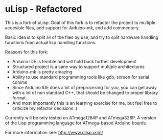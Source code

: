 # uLisp - Refactored
This is a fork of uLisp. Goal of this fork is to refactor the project to multiple accesible files, add support for Arduino-mk, and add commentery.

Basic idea is to split all of the files by use, and try to split hardware handling functions from actual lisp handling functions. 

Reasons for this fork:
* Arduino IDE is terrible and will hold back further development
* Structured project is a sane way to support multiple architectures
* Arduino-mk is pretty amazing
* Ability to use standard programming tools like gdb, screen for serial comms
* Since Arduino IDE does a lot of preprocesing for you, you can get away with a lot of non standard C++, that should be changed to proper library format.
* And most importantly this is an learning exercise for me, but feel free to criticize my refactor decisions :) 

Currently will be only tested on ATmega1284P and ATmega328P. 
A version of the Lisp programming language for ATmega-based Arduino boards.

For more information see:
http://www.ulisp.com/
